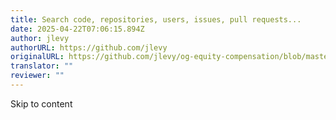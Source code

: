 ```yaml
---
title: Search code, repositories, users, issues, pull requests...
date: 2025-04-22T07:06:15.894Z
author: jlevy
authorURL: https://github.com/jlevy
originalURL: https://github.com/jlevy/og-equity-compensation/blob/master/README.md
translator: ""
reviewer: ""
---
```


Skip to content